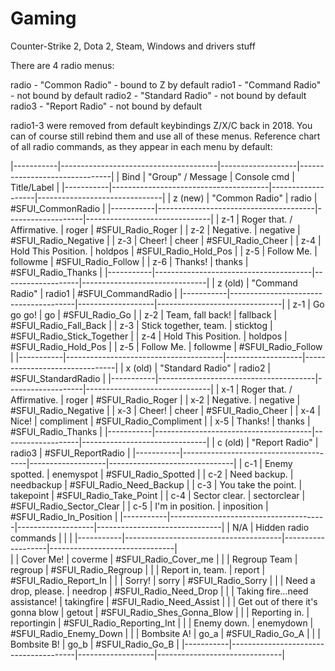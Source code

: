 # Gaming
Counter-Strike 2, Dota 2, Steam, Windows and drivers stuff





There are 4 radio menus:

radio  - "Common Radio"   - bound to Z by default
radio1 - "Command Radio"  - not bound by default
radio2 - "Standard Radio" - not bound by default
radio3 - "Report Radio"   - not bound by default

radio1-3 were removed from default keybindings Z/X/C back in 2018. You can of course still rebind them and use all of these menus.
Reference chart of all radio commands, as they appear in each menu by default:

|-----------|---------------------------------------|-------------------|-------------------------------|
|	Bind	|	"Group" / Message					|	Console cmd		|	Title/Label					|
|-----------|---------------------------------------|-------------------|-------------------------------|
|	z (new)	|	"Common Radio"						|	radio			|	#SFUI_CommonRadio			|
|-----------|---------------------------------------|-------------------|-------------------------------|
|	z-1		|	Roger that. / Affirmative.			|	roger			|	#SFUI_Radio_Roger			|
|	z-2		|	Negative. 							|	negative		|	#SFUI_Radio_Negative		|
|	z-3		|	Cheer! 								|	cheer			|	#SFUI_Radio_Cheer			|
|	z-4		|	Hold This Position.					|	holdpos			|	#SFUI_Radio_Hold_Pos		|
|	z-5		|	Follow Me.							|	followme		|	#SFUI_Radio_Follow			|
|	z-6		|	Thanks!								|	thanks			|	#SFUI_Radio_Thanks			|
|-----------|---------------------------------------|-------------------|-------------------------------|
|	z (old)	|	"Command Radio"						|	radio1			|	#SFUI_CommandRadio			|
|-----------|---------------------------------------|-------------------|-------------------------------|
|	z-1		|	Go go go!							|	go				|	#SFUI_Radio_Go				|
|	z-2		|	Team, fall back!					|	fallback		|	#SFUI_Radio_Fall_Back		|
|	z-3		|	Stick together, team.				|	sticktog		|	#SFUI_Radio_Stick_Together	|
|	z-4		|	Hold This Position.					|	holdpos			|	#SFUI_Radio_Hold_Pos		|
|	z-5		|	Follow Me.							|	followme		|	#SFUI_Radio_Follow			|
|-----------|---------------------------------------|-------------------|-------------------------------|
|	x (old)	|	"Standard Radio"					|	radio2			|	#SFUI_StandardRadio			|
|-----------|---------------------------------------|-------------------|-------------------------------|
|	x-1		|	Roger that. / Affirmative. 			|	roger			|	#SFUI_Radio_Roger			|
|	x-2		|	Negative. 							|	negative		|	#SFUI_Radio_Negative		|
|	x-3		|	Cheer! 								|	cheer			|	#SFUI_Radio_Cheer			|
|	x-4		|	Nice!								|	compliment		|	#SFUI_Radio_Compliment		|
|	x-5		|	Thanks!								|	thanks			|	#SFUI_Radio_Thanks			|
|-----------|---------------------------------------|-------------------|-------------------------------|
|	c (old)	|	"Report Radio"						|	radio3			|	#SFUI_ReportRadio			|
|-----------|---------------------------------------|-------------------|-------------------------------|
|	c-1		|	Enemy spotted. 						|	enemyspot		|	#SFUI_Radio_Spotted			|
|	c-2		|	Need backup. 						|	needbackup		|	#SFUI_Radio_Need_Backup		|
|	c-3		|	You take the point. 				|	takepoint		|	#SFUI_Radio_Take_Point		|
|	c-4		|	Sector clear. 						|	sectorclear		|	#SFUI_Radio_Sector_Clear	|
|	c-5		|	I'm in position. 					|	inposition		|	#SFUI_Radio_In_Position		|
|-----------|---------------------------------------|-------------------|-------------------------------|
|	N/A		|	Hidden radio commands				|					|								|
|-----------|---------------------------------------|-------------------|-------------------------------|		
|			|	Cover Me!							|	coverme			|	#SFUI_Radio_Cover_me		|
|			|	Regroup Team						|	regroup			|	#SFUI_Radio_Regroup			|
|			|	Report in, team. 					|	report			|	#SFUI_Radio_Report_In		|
|			|	Sorry!		 						|	sorry			|	#SFUI_Radio_Sorry			|
|			|	Need a drop, please.				|	needrop			|	#SFUI_Radio_Need_Drop		|
|			|	Taking fire...need assistance!		|	takingfire		|	#SFUI_Radio_Need_Assist		|
|			|	Get out of there it's gonna blow	|	getout			|	#SFUI_Radio_Shes_Gonna_Blow	|
|			|	Reporting in. 						|	reportingin		|	#SFUI_Radio_Reporting_Int	|
|			|	Enemy down.							|	enemydown		|	#SFUI_Radio_Enemy_Down		|
|			|	Bombsite A! 						|	go_a			|	#SFUI_Radio_Go_A			|
|			|	Bombsite B! 						|	go_b			|	#SFUI_Radio_Go_B			|
|-----------|---------------------------------------|-------------------|-------------------------------|

